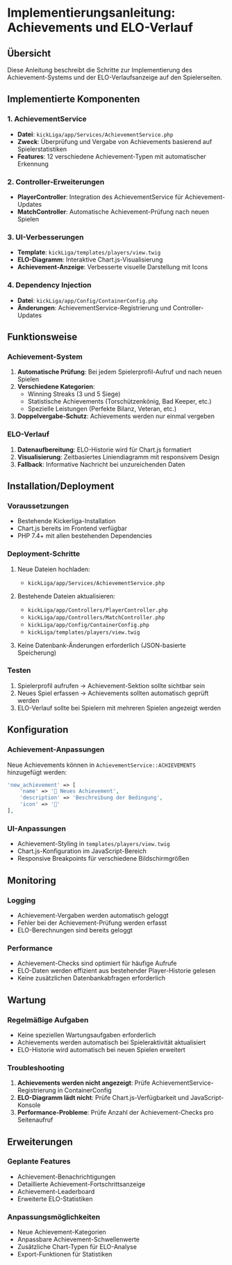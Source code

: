 # Implementierungsanleitung: Achievements und ELO-Verlauf

## Übersicht

Diese Anleitung beschreibt die Schritte zur Implementierung des Achievement-Systems und der ELO-Verlaufsanzeige auf den Spielerseiten.

## Implementierte Komponenten

### 1. AchievementService
- **Datei**: `kickLiga/app/Services/AchievementService.php`
- **Zweck**: Überprüfung und Vergabe von Achievements basierend auf Spielerstatistiken
- **Features**: 12 verschiedene Achievement-Typen mit automatischer Erkennung

### 2. Controller-Erweiterungen
- **PlayerController**: Integration des AchievementService für Achievement-Updates
- **MatchController**: Automatische Achievement-Prüfung nach neuen Spielen

### 3. UI-Verbesserungen
- **Template**: `kickLiga/templates/players/view.twig`
- **ELO-Diagramm**: Interaktive Chart.js-Visualisierung
- **Achievement-Anzeige**: Verbesserte visuelle Darstellung mit Icons

### 4. Dependency Injection
- **Datei**: `kickLiga/app/Config/ContainerConfig.php`
- **Änderungen**: AchievementService-Registrierung und Controller-Updates

## Funktionsweise

### Achievement-System
1. **Automatische Prüfung**: Bei jedem Spielerprofil-Aufruf und nach neuen Spielen
2. **Verschiedene Kategorien**:
   - Winning Streaks (3 und 5 Siege)
   - Statistische Achievements (Torschützenkönig, Bad Keeper, etc.)
   - Spezielle Leistungen (Perfekte Bilanz, Veteran, etc.)
3. **Doppelvergabe-Schutz**: Achievements werden nur einmal vergeben

### ELO-Verlauf
1. **Datenaufbereitung**: ELO-Historie wird für Chart.js formatiert
2. **Visualisierung**: Zeitbasiertes Liniendiagramm mit responsivem Design
3. **Fallback**: Informative Nachricht bei unzureichenden Daten

## Installation/Deployment

### Voraussetzungen
- Bestehende Kickerliga-Installation
- Chart.js bereits im Frontend verfügbar
- PHP 7.4+ mit allen bestehenden Dependencies

### Deployment-Schritte
1. Neue Dateien hochladen:
   - `kickLiga/app/Services/AchievementService.php`
   
2. Bestehende Dateien aktualisieren:
   - `kickLiga/app/Controllers/PlayerController.php`
   - `kickLiga/app/Controllers/MatchController.php`
   - `kickLiga/app/Config/ContainerConfig.php`
   - `kickLiga/templates/players/view.twig`

3. Keine Datenbank-Änderungen erforderlich (JSON-basierte Speicherung)

### Testen
1. Spielerprofil aufrufen → Achievement-Sektion sollte sichtbar sein
2. Neues Spiel erfassen → Achievements sollten automatisch geprüft werden
3. ELO-Verlauf sollte bei Spielern mit mehreren Spielen angezeigt werden

## Konfiguration

### Achievement-Anpassungen
Neue Achievements können in `AchievementService::ACHIEVEMENTS` hinzugefügt werden:

```php
'new_achievement' => [
    'name' => '🎯 Neues Achievement',
    'description' => 'Beschreibung der Bedingung',
    'icon' => '🎯'
],
```

### UI-Anpassungen
- Achievement-Styling in `templates/players/view.twig`
- Chart.js-Konfiguration im JavaScript-Bereich
- Responsive Breakpoints für verschiedene Bildschirmgrößen

## Monitoring

### Logging
- Achievement-Vergaben werden automatisch geloggt
- Fehler bei der Achievement-Prüfung werden erfasst
- ELO-Berechnungen sind bereits geloggt

### Performance
- Achievement-Checks sind optimiert für häufige Aufrufe
- ELO-Daten werden effizient aus bestehender Player-Historie gelesen
- Keine zusätzlichen Datenbankabfragen erforderlich

## Wartung

### Regelmäßige Aufgaben
- Keine speziellen Wartungsaufgaben erforderlich
- Achievements werden automatisch bei Spieleraktivität aktualisiert
- ELO-Historie wird automatisch bei neuen Spielen erweitert

### Troubleshooting
1. **Achievements werden nicht angezeigt**: Prüfe AchievementService-Registrierung in ContainerConfig
2. **ELO-Diagramm lädt nicht**: Prüfe Chart.js-Verfügbarkeit und JavaScript-Konsole
3. **Performance-Probleme**: Prüfe Anzahl der Achievement-Checks pro Seitenaufruf

## Erweiterungen

### Geplante Features
- Achievement-Benachrichtigungen
- Detaillierte Achievement-Fortschrittsanzeige
- Achievement-Leaderboard
- Erweiterte ELO-Statistiken

### Anpassungsmöglichkeiten
- Neue Achievement-Kategorien
- Anpassbare Achievement-Schwellenwerte
- Zusätzliche Chart-Typen für ELO-Analyse
- Export-Funktionen für Statistiken 